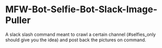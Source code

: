 # MFW-Bot-Selfie-Bot-Slack-Image-Puller
A slack slash command meant to crawl a certain channel (#selfies_only should give you the idea) and post back the pictures on command.
